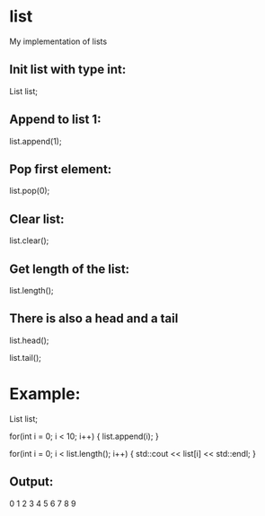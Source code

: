 # list
My implementation of lists

## Init list with type int:
List<int> list;

## Append to list 1:
list.append(1);

## Pop first element:
list.pop(0);

## Clear list:
list.clear();

## Get length of the list:
list.length();

## There is also a head and a tail
list.head();

list.tail();

# Example:
List<int> list;

for(int i = 0; i < 10; i++)
{
    list.append(i);
}

for(int i = 0; i < list.length(); i++)
{
    std::cout << list[i] << std::endl;
}

## Output:
0
1
2
3
4
5
6
7
8
9